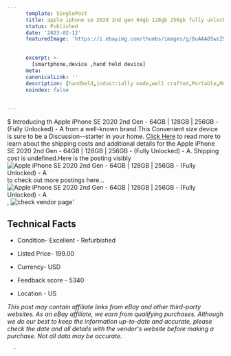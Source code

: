 ```yaml
---
      template: SinglePost
      title: apple iphone se 2020 2nd gen 64gb 128gb 256gb fully unlocked a
      status: Published
      date: '2023-02-12'
      featuredImage: 'https://i.ebayimg.com/thumbs/images/g/8uAAAOSwzZ9jVGZl/s-l225.jpg'
       

      excerpt: >-
        [smartphone,device ,hand held device]
      meta:
      canonicalLink: ''
      description: [handheld,industrially made,well crafted,Portable,Mobile,Compact,Convenient,Lightweight,Maneuverable,Man-portable,Miniature,Carriable,Hand-held,Light,Holdable,Transportable,Mobile device,Pocket-sized,On-the-go,Wireless,Cordless,Compact size,Convenient size, smartphone,device ,hand held device]
      noindex: false
      

---
```

$
      Introducing th Apple iPhone SE 2020 2nd Gen - 64GB | 128GB | 256GB - (Fully Unlocked) - A from a well-known brand.This Convenient size device  is sure to be a Discussion--starter in your home. [Click Here](https://www.ebay.com/itm/284896891230?hash=item42552d915e%3Ag%3A8uAAAOSwzZ9jVGZl&mkevt=1&mkcid=1&mkrid=711-53200-19255-0&campid=%253CePNCampaignId%253E&customid=%253CreferenceId%253E&toolid=10049) to read more to learn about the shipping costs and additional details for the Apple iPhone SE 2020 2nd Gen - 64GB | 128GB | 256GB - (Fully Unlocked) - A. Shipping cost is undefined.Here is the posting visibly ![Apple iPhone SE 2020 2nd Gen - 64GB | 128GB | 256GB - (Fully Unlocked) - A](https://i.ebayimg.com/thumbs/images/g/8uAAAOSwzZ9jVGZl/s-l225.jpg) to check out more postings here... ![Apple iPhone SE 2020 2nd Gen - 64GB | 128GB | 256GB - (Fully Unlocked) - A](https://i.ebayimg.com/images/g/8uAAAOSwzZ9jVGZl/s-l1200.jpg), ![check vendor page](https://origin-galleryplus.ebayimg.com/ws/web/284896891230_2_0_1/225x225.jpg,https://origin-galleryplus.ebayimg.com/ws/web/284896891230_3_0_1/225x225.jpg,https://origin-galleryplus.ebayimg.com/ws/web/284896891230_4_0_1/225x225.jpg)'

      

 ## Technical Facts 



     
      

 - Condition- Excellent - Refurbished 


      

 - Listed Price- 199.00 


      

 - Currency- USD 


      

 - Feedback score - 5340 


      

 - Location - US 


      
      

 *_This post may contain affiliate links from eBay and other third-party websites. As an eBay affiliate, we earn from qualifying purchases. Although we do our best to keep the information up-to-date and accurate, please check the date and all details with the vendor's website before making a purchase. Not all data may be accurate._*




      -
